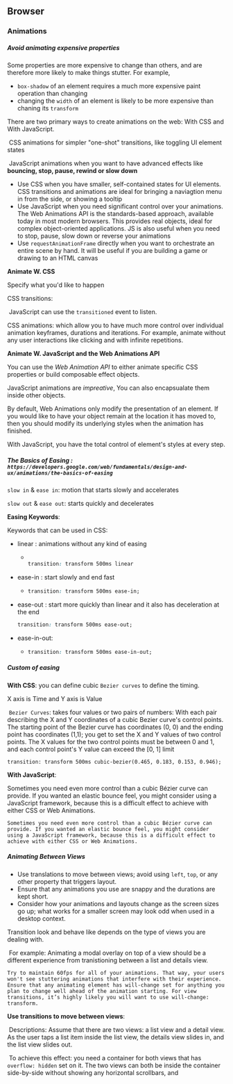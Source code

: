 ## Browser



### Animations



##### Avoid animating expensive properties

Some properties are more expensive to change than others, and are therefore more likely to make things stutter. For example, 

- `box-shadow` of an element requires a much more expensive paint operation than changing
- changing the `width` of an element is likely to be more expensive than chaning its `transform`



There are two primary ways to create animations on the web: With CSS and With JavaScript. 

​	CSS animations for simpler "one-shot" transitions, like toggling UI element states

​	JavaScript animations when you want to have advanced effects like **bouncing, stop, pause, rewind or slow down**

- Use CSS when you have smaller, self-contained states for UI elements. CSS transitions and animations are ideal for bringing a naviagtion menu in from the side, or showing a tooltip
- Use JavaScript when you need significant control over your animations. The Web Animations API is the standards-based approach, available today in most modern browsers. This provides real objects, ideal for complex object-oriented applications. JS is also useful when you need to stop, pause, slow down or reverse your animations
- Use `requestAnimationFrame` directly when you want to orchestrate an entire scene by hand. It will be useful if you are building a game or drawing to an HTML canvas



**Animate W. CSS**

Specify what you'd like to happen

CSS transitions: 

​	JavaScript can use the `transitioned` event to listen.



CSS animations: which allow you to have much more control over individual animation keyframes, durations and iterations. For example, animate without any user interactions like clicking and with infinite repetitions.



**Animate W. JavaScript and the Web Animations API**

You can use the *Web Animation API* to either animate specific CSS properties or build composable effect objects.

JavaScript animations are *impreative*, You can also encapsualate them inside other objects.

By default, Web Animations only modify the presentation of an element. If you would like to have your object remain at the location it has moved to, then you should modify its underlying styles when the animation has finished.

With JavaScript, you have the total control of element's styles at every step.



##### The Basics of Easing : `https://developers.google.com/web/fundamentals/design-and-ux/animations/the-basics-of-easing`

`slow in` & `ease in`: motion that starts slowly and accelerates

`slow out` & `ease out`: starts quickly and decelerates

**Easing Keywords**:

Keywords that can be used in CSS:

- linear : animations without any kind of easing

  - ```css
    
    transition: transform 500ms linear
    
    ```

- ease-in : start slowly and end fast 

  - ```css
    transition: transform 500ms ease-in;
    ```

    

- ease-out : start more quickly than linear and it also has deceleration at the end

  ```css
  transition: transform 500ms ease-out;
  ```

  

- ease-in-out:

  - ```css
    transition: transform 500ms ease-in-out;
    
    ```

    

##### Custom of easing

**With CSS**: you can define cubic `Bezier curves` to define the timing. 

X axis is Time and Y axis is Value

​	`Bezier Curves`: takes four values or two pairs of numbers: With each pair describing the X and Y coordinates of a cubic Bezier curve's control points. The starting point of the Bezier curve has coordinates (0, 0) and the ending point has coordinates (1,1); you get to set the X and Y values of two control points. The X values for the two control points must be between 0 and 1, and each control point's Y value can exceed the [0, 1] limit

`transition: transform 500ms cubic-bezier(0.465, 0.183, 0.153, 0.946);`



**With JavaScript**:

Sometimes you need even more control than a cubic Bézier curve can provide. If you wanted an elastic bounce feel, you might consider using a JavaScript framework, because this is a difficult effect to achieve with either CSS or Web Animations.

```
Sometimes you need even more control than a cubic Bézier curve can provide. If you wanted an elastic bounce feel, you might consider using a JavaScript framework, because this is a difficult effect to achieve with either CSS or Web Animations.
```





##### Animating Between Views

- Use translations to move between views; avoid using `left`, `top`, or any other property that triggers layout.
- Ensure that any animations you use are snappy and the durations are kept short.
- Consider how your animations and layouts change as the screen sizes go up; what works for a smaller screen may look odd when used in a desktop context.

Transition look and behave like depends on the type of views you are dealing with. 

​	For example: Animating a modal overlay on top of a view should be a different experience from tranistioning between a list and details view.

```
Try to maintain 60fps for all of your animations. That way, your users won't see stuttering animations that interfere with their experience. Ensure that any animating element has will-change set for anything you plan to change well ahead of the animation starting. For view transitions, it’s highly likely you will want to use will-change: transform.
```



**Use transitions to move between views**:

​	Descriptions: Assume that there are two views: a list view and a detail view. As the user taps a list item inside the list view, the details view slides in, and the list view slides out.

​	To achieve this effect: you need a container for both views that has `overflow: hidden` set on it. The two views can both be inside the container side-by-side without showing any horizontal scrollbars, and 



